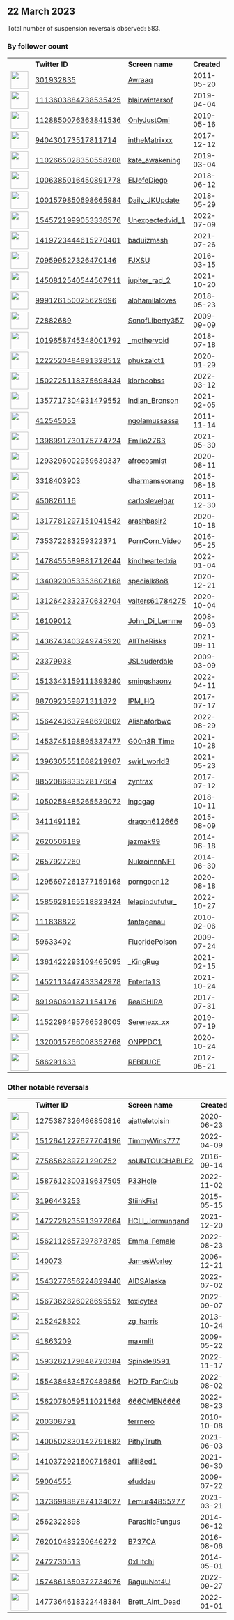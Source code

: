 
## 22 March 2023
Total number of suspension reversals observed: 583.

### By follower count
<table><tr><th></th><th align="left">Twitter ID</th><th align="left">Screen name</th>
<th align="left">Created</th><th align="left">Status</th><th align="left">Suspended</th><th align="left">Followers</th>
<tr><td><a href="https://pbs.twimg.com/profile_images/1372735728115982337/zZBqKLYj_normal.jpg"><img src="https://pbs.twimg.com/profile_images/1372735728115982337/zZBqKLYj_normal.jpg" width="40px" height="40px" align="center"/></a></td><td><a href="https://twitter.com/intent/user?user_id=301932835">301932835</a></td><td><a href="https://twitter.com/Awraaq">Awraaq</a></td><td>2011-05-20</td><td align="center"></td><td></td><td>1681102</td></tr>
<tr><td><a href="https://pbs.twimg.com/profile_images/1503265119542857728/0o7e9lsx_normal.jpg"><img src="https://pbs.twimg.com/profile_images/1503265119542857728/0o7e9lsx_normal.jpg" width="40px" height="40px" align="center"/></a></td><td><a href="https://twitter.com/intent/user?user_id=1113603884738535425">1113603884738535425</a></td><td><a href="https://twitter.com/blairwintersof">blairwintersof</a></td><td>2019-04-04</td><td align="center"></td><td>2023-01-07</td><td>337474</td></tr>
<tr><td><a href="https://pbs.twimg.com/profile_images/1638012692899176453/w65eAXG0_normal.jpg"><img src="https://pbs.twimg.com/profile_images/1638012692899176453/w65eAXG0_normal.jpg" width="40px" height="40px" align="center"/></a></td><td><a href="https://twitter.com/intent/user?user_id=1128850076363841536">1128850076363841536</a></td><td><a href="https://twitter.com/OnlyJustOmi">OnlyJustOmi</a></td><td>2019-05-16</td><td align="center"></td><td>2023-01-08</td><td>183799</td></tr>
<tr><td><a href="https://pbs.twimg.com/profile_images/1343416703766704128/No7clzqS_normal.jpg"><img src="https://pbs.twimg.com/profile_images/1343416703766704128/No7clzqS_normal.jpg" width="40px" height="40px" align="center"/></a></td><td><a href="https://twitter.com/intent/user?user_id=940430173517811714">940430173517811714</a></td><td><a href="https://twitter.com/intheMatrixxx">intheMatrixxx</a></td><td>2017-12-12</td><td align="center"></td><td></td><td>164123</td></tr>
<tr><td><a href="https://pbs.twimg.com/profile_images/1343259893269065728/O-en1N1x_normal.jpg"><img src="https://pbs.twimg.com/profile_images/1343259893269065728/O-en1N1x_normal.jpg" width="40px" height="40px" align="center"/></a></td><td><a href="https://twitter.com/intent/user?user_id=1102665028350558208">1102665028350558208</a></td><td><a href="https://twitter.com/kate_awakening">kate_awakening</a></td><td>2019-03-04</td><td align="center"></td><td></td><td>162344</td></tr>
<tr><td><a href="https://pbs.twimg.com/profile_images/1439647741022453768/ELnS_FRk_normal.jpg"><img src="https://pbs.twimg.com/profile_images/1439647741022453768/ELnS_FRk_normal.jpg" width="40px" height="40px" align="center"/></a></td><td><a href="https://twitter.com/intent/user?user_id=1006385016450891778">1006385016450891778</a></td><td><a href="https://twitter.com/EIJefeDiego">EIJefeDiego</a></td><td>2018-06-12</td><td align="center"></td><td></td><td>133725</td></tr>
<tr><td><a href="https://pbs.twimg.com/profile_images/1590135863605805057/-9y9SXZs_normal.jpg"><img src="https://pbs.twimg.com/profile_images/1590135863605805057/-9y9SXZs_normal.jpg" width="40px" height="40px" align="center"/></a></td><td><a href="https://twitter.com/intent/user?user_id=1001579850698665984">1001579850698665984</a></td><td><a href="https://twitter.com/Daily_JKUpdate">Daily_JKUpdate</a></td><td>2018-05-29</td><td align="center"></td><td>2022-11-15</td><td>129825</td></tr>
<tr><td><a href="https://pbs.twimg.com/profile_images/1557274671204093953/mcbC8oF0_normal.jpg"><img src="https://pbs.twimg.com/profile_images/1557274671204093953/mcbC8oF0_normal.jpg" width="40px" height="40px" align="center"/></a></td><td><a href="https://twitter.com/intent/user?user_id=1545721999053336576">1545721999053336576</a></td><td><a href="https://twitter.com/Unexpectedvid_1">Unexpectedvid_1</a></td><td>2022-07-09</td><td align="center"></td><td>2022-10-05</td><td>99714</td></tr>
<tr><td><a href="https://pbs.twimg.com/profile_images/1419854533715447823/IaGo3Y9z_normal.jpg"><img src="https://pbs.twimg.com/profile_images/1419854533715447823/IaGo3Y9z_normal.jpg" width="40px" height="40px" align="center"/></a></td><td><a href="https://twitter.com/intent/user?user_id=1419723444615270401">1419723444615270401</a></td><td><a href="https://twitter.com/baduizmash">baduizmash</a></td><td>2021-07-26</td><td align="center"></td><td>2022-10-14</td><td>91172</td></tr>
<tr><td><a href="https://pbs.twimg.com/profile_images/1553637128571129856/OA8YTqKT_normal.jpg"><img src="https://pbs.twimg.com/profile_images/1553637128571129856/OA8YTqKT_normal.jpg" width="40px" height="40px" align="center"/></a></td><td><a href="https://twitter.com/intent/user?user_id=709599527326470146">709599527326470146</a></td><td><a href="https://twitter.com/FJXSU">FJXSU</a></td><td>2016-03-15</td><td align="center"></td><td>2022-08-14</td><td>84848</td></tr>
<tr><td><a href="https://pbs.twimg.com/profile_images/1638490306441101314/Aki9u8U__normal.jpg"><img src="https://pbs.twimg.com/profile_images/1638490306441101314/Aki9u8U__normal.jpg" width="40px" height="40px" align="center"/></a></td><td><a href="https://twitter.com/intent/user?user_id=1450812540544507911">1450812540544507911</a></td><td><a href="https://twitter.com/jupiter_rad_2">jupiter_rad_2</a></td><td>2021-10-20</td><td align="center"></td><td>2023-01-10</td><td>83713</td></tr>
<tr><td><a href="https://pbs.twimg.com/profile_images/1636909842500849665/IG_UExOu_normal.jpg"><img src="https://pbs.twimg.com/profile_images/1636909842500849665/IG_UExOu_normal.jpg" width="40px" height="40px" align="center"/></a></td><td><a href="https://twitter.com/intent/user?user_id=999126150025629696">999126150025629696</a></td><td><a href="https://twitter.com/alohamilaloves">alohamilaloves</a></td><td>2018-05-23</td><td align="center"></td><td>2022-03-04</td><td>51681</td></tr>
<tr><td><a href="https://pbs.twimg.com/profile_images/1060265404440952832/Faok8zj9_normal.jpg"><img src="https://pbs.twimg.com/profile_images/1060265404440952832/Faok8zj9_normal.jpg" width="40px" height="40px" align="center"/></a></td><td><a href="https://twitter.com/intent/user?user_id=72882689">72882689</a></td><td><a href="https://twitter.com/SonofLiberty357">SonofLiberty357</a></td><td>2009-09-09</td><td align="center"></td><td></td><td>51591</td></tr>
<tr><td><a href="https://pbs.twimg.com/profile_images/1569089529536978947/vjHif3ky_normal.jpg"><img src="https://pbs.twimg.com/profile_images/1569089529536978947/vjHif3ky_normal.jpg" width="40px" height="40px" align="center"/></a></td><td><a href="https://twitter.com/intent/user?user_id=1019658745348001792">1019658745348001792</a></td><td><a href="https://twitter.com/_mothervoid">_mothervoid</a></td><td>2018-07-18</td><td align="center"></td><td>2023-01-08</td><td>48727</td></tr>
<tr><td><a href="https://pbs.twimg.com/profile_images/1292773094050820099/xrt9ntlr_normal.jpg"><img src="https://pbs.twimg.com/profile_images/1292773094050820099/xrt9ntlr_normal.jpg" width="40px" height="40px" align="center"/></a></td><td><a href="https://twitter.com/intent/user?user_id=1222520484891328512">1222520484891328512</a></td><td><a href="https://twitter.com/phukzalot1">phukzalot1</a></td><td>2020-01-29</td><td align="center"></td><td>2023-02-07</td><td>45381</td></tr>
<tr><td><a href="https://pbs.twimg.com/profile_images/1582106895233449984/eiJNlg5S_normal.jpg"><img src="https://pbs.twimg.com/profile_images/1582106895233449984/eiJNlg5S_normal.jpg" width="40px" height="40px" align="center"/></a></td><td><a href="https://twitter.com/intent/user?user_id=1502725118375698434">1502725118375698434</a></td><td><a href="https://twitter.com/kiorboobss">kiorboobss</a></td><td>2022-03-12</td><td align="center"></td><td>2023-01-08</td><td>44376</td></tr>
<tr><td><a href="https://pbs.twimg.com/profile_images/1597379469219663872/WQzU2JDC_normal.jpg"><img src="https://pbs.twimg.com/profile_images/1597379469219663872/WQzU2JDC_normal.jpg" width="40px" height="40px" align="center"/></a></td><td><a href="https://twitter.com/intent/user?user_id=1357717304931479552">1357717304931479552</a></td><td><a href="https://twitter.com/lndian_Bronson">lndian_Bronson</a></td><td>2021-02-05</td><td align="center"></td><td>2023-03-20</td><td>36756</td></tr>
<tr><td><a href="https://pbs.twimg.com/profile_images/1363481693512998913/T84JuHBV_normal.jpg"><img src="https://pbs.twimg.com/profile_images/1363481693512998913/T84JuHBV_normal.jpg" width="40px" height="40px" align="center"/></a></td><td><a href="https://twitter.com/intent/user?user_id=412545053">412545053</a></td><td><a href="https://twitter.com/ngolamussassa">ngolamussassa</a></td><td>2011-11-14</td><td align="center"></td><td>2023-01-31</td><td>29582</td></tr>
<tr><td><a href="https://pbs.twimg.com/profile_images/1533904097258110976/cBvj7Ghh_normal.jpg"><img src="https://pbs.twimg.com/profile_images/1533904097258110976/cBvj7Ghh_normal.jpg" width="40px" height="40px" align="center"/></a></td><td><a href="https://twitter.com/intent/user?user_id=1398991730175774724">1398991730175774724</a></td><td><a href="https://twitter.com/Emilio2763">Emilio2763</a></td><td>2021-05-30</td><td align="center">🚫</td><td>2023-03-18</td><td>29440</td></tr>
<tr><td><a href="https://pbs.twimg.com/profile_images/1637934594031845378/ZAx4uakq_normal.jpg"><img src="https://pbs.twimg.com/profile_images/1637934594031845378/ZAx4uakq_normal.jpg" width="40px" height="40px" align="center"/></a></td><td><a href="https://twitter.com/intent/user?user_id=1293296002959630337">1293296002959630337</a></td><td><a href="https://twitter.com/afrocosmist">afrocosmist</a></td><td>2020-08-11</td><td align="center"></td><td></td><td>28628</td></tr>
<tr><td><a href="https://pbs.twimg.com/profile_images/1478172874607259652/gx2t3Qz1_normal.jpg"><img src="https://pbs.twimg.com/profile_images/1478172874607259652/gx2t3Qz1_normal.jpg" width="40px" height="40px" align="center"/></a></td><td><a href="https://twitter.com/intent/user?user_id=3318403903">3318403903</a></td><td><a href="https://twitter.com/dharmanseorang">dharmanseorang</a></td><td>2015-08-18</td><td align="center"></td><td>2023-03-10</td><td>24639</td></tr>
<tr><td><a href="https://pbs.twimg.com/profile_images/1633120920549113857/2LKCmsgW_normal.jpg"><img src="https://pbs.twimg.com/profile_images/1633120920549113857/2LKCmsgW_normal.jpg" width="40px" height="40px" align="center"/></a></td><td><a href="https://twitter.com/intent/user?user_id=450826116">450826116</a></td><td><a href="https://twitter.com/carloslevelgar">carloslevelgar</a></td><td>2011-12-30</td><td align="center"></td><td>2022-11-08</td><td>22095</td></tr>
<tr><td><a href="https://pbs.twimg.com/profile_images/1317781442320093185/Pr0rC7fC_normal.jpg"><img src="https://pbs.twimg.com/profile_images/1317781442320093185/Pr0rC7fC_normal.jpg" width="40px" height="40px" align="center"/></a></td><td><a href="https://twitter.com/intent/user?user_id=1317781297151041542">1317781297151041542</a></td><td><a href="https://twitter.com/arashbasir2">arashbasir2</a></td><td>2020-10-18</td><td align="center"></td><td>2023-03-17</td><td>20978</td></tr>
<tr><td><a href="https://pbs.twimg.com/profile_images/902784730633879552/uqjqSfvc_normal.jpg"><img src="https://pbs.twimg.com/profile_images/902784730633879552/uqjqSfvc_normal.jpg" width="40px" height="40px" align="center"/></a></td><td><a href="https://twitter.com/intent/user?user_id=735372283259322371">735372283259322371</a></td><td><a href="https://twitter.com/PornCorn_Video">PornCorn_Video</a></td><td>2016-05-25</td><td align="center"></td><td>2023-02-16</td><td>19653</td></tr>
<tr><td><a href="https://pbs.twimg.com/profile_images/1640771359222497280/OBHGTQMB_normal.jpg"><img src="https://pbs.twimg.com/profile_images/1640771359222497280/OBHGTQMB_normal.jpg" width="40px" height="40px" align="center"/></a></td><td><a href="https://twitter.com/intent/user?user_id=1478455589881712644">1478455589881712644</a></td><td><a href="https://twitter.com/kindheartedxia">kindheartedxia</a></td><td>2022-01-04</td><td align="center"></td><td>2022-09-27</td><td>14546</td></tr>
<tr><td><a href="https://pbs.twimg.com/profile_images/1637579166932402182/tazlnHs6_normal.jpg"><img src="https://pbs.twimg.com/profile_images/1637579166932402182/tazlnHs6_normal.jpg" width="40px" height="40px" align="center"/></a></td><td><a href="https://twitter.com/intent/user?user_id=1340920053353607168">1340920053353607168</a></td><td><a href="https://twitter.com/specialk8o8">specialk8o8</a></td><td>2020-12-21</td><td align="center"></td><td>2022-10-01</td><td>14080</td></tr>
<tr><td><a href="https://pbs.twimg.com/profile_images/1312643831649759232/HIS1hrsO_normal.jpg"><img src="https://pbs.twimg.com/profile_images/1312643831649759232/HIS1hrsO_normal.jpg" width="40px" height="40px" align="center"/></a></td><td><a href="https://twitter.com/intent/user?user_id=1312642332370632704">1312642332370632704</a></td><td><a href="https://twitter.com/valters61784275">valters61784275</a></td><td>2020-10-04</td><td align="center"></td><td>2023-02-06</td><td>13002</td></tr>
<tr><td><a href="https://pbs.twimg.com/profile_images/1639887021194788865/h5wY5fup_normal.jpg"><img src="https://pbs.twimg.com/profile_images/1639887021194788865/h5wY5fup_normal.jpg" width="40px" height="40px" align="center"/></a></td><td><a href="https://twitter.com/intent/user?user_id=16109012">16109012</a></td><td><a href="https://twitter.com/John_Di_Lemme">John_Di_Lemme</a></td><td>2008-09-03</td><td align="center"></td><td>2022-04-23</td><td>9470</td></tr>
<tr><td><a href="https://pbs.twimg.com/profile_images/1490400213596520450/UI8r1sQr_normal.jpg"><img src="https://pbs.twimg.com/profile_images/1490400213596520450/UI8r1sQr_normal.jpg" width="40px" height="40px" align="center"/></a></td><td><a href="https://twitter.com/intent/user?user_id=1436743403249745920">1436743403249745920</a></td><td><a href="https://twitter.com/AllTheRisks">AllTheRisks</a></td><td>2021-09-11</td><td align="center"></td><td>2022-07-27</td><td>9350</td></tr>
<tr><td><a href="https://pbs.twimg.com/profile_images/1638780386908991490/kjTE4g9X_normal.jpg"><img src="https://pbs.twimg.com/profile_images/1638780386908991490/kjTE4g9X_normal.jpg" width="40px" height="40px" align="center"/></a></td><td><a href="https://twitter.com/intent/user?user_id=23379938">23379938</a></td><td><a href="https://twitter.com/JSLauderdale">JSLauderdale</a></td><td>2009-03-09</td><td align="center"></td><td></td><td>9153</td></tr>
<tr><td><a href="https://pbs.twimg.com/profile_images/1546551108750831618/MpHHYyUA_normal.jpg"><img src="https://pbs.twimg.com/profile_images/1546551108750831618/MpHHYyUA_normal.jpg" width="40px" height="40px" align="center"/></a></td><td><a href="https://twitter.com/intent/user?user_id=1513343159111393280">1513343159111393280</a></td><td><a href="https://twitter.com/smingshaonv">smingshaonv</a></td><td>2022-04-11</td><td align="center"></td><td>2023-02-03</td><td>9040</td></tr>
<tr><td><a href="https://pbs.twimg.com/profile_images/1322954495861686274/xjlOkRPa_normal.jpg"><img src="https://pbs.twimg.com/profile_images/1322954495861686274/xjlOkRPa_normal.jpg" width="40px" height="40px" align="center"/></a></td><td><a href="https://twitter.com/intent/user?user_id=887092359871311872">887092359871311872</a></td><td><a href="https://twitter.com/IPM_HQ">IPM_HQ</a></td><td>2017-07-17</td><td align="center"></td><td></td><td>8326</td></tr>
<tr><td><a href="https://pbs.twimg.com/profile_images/1610293495864135680/F38jzNs9_normal.jpg"><img src="https://pbs.twimg.com/profile_images/1610293495864135680/F38jzNs9_normal.jpg" width="40px" height="40px" align="center"/></a></td><td><a href="https://twitter.com/intent/user?user_id=1564243637948620802">1564243637948620802</a></td><td><a href="https://twitter.com/Alishaforbwc">Alishaforbwc</a></td><td>2022-08-29</td><td align="center"></td><td>2023-02-03</td><td>7895</td></tr>
<tr><td><a href="https://pbs.twimg.com/profile_images/1504638958571069443/4GyWg0N-_normal.jpg"><img src="https://pbs.twimg.com/profile_images/1504638958571069443/4GyWg0N-_normal.jpg" width="40px" height="40px" align="center"/></a></td><td><a href="https://twitter.com/intent/user?user_id=1453745198895337477">1453745198895337477</a></td><td><a href="https://twitter.com/G00n3R_Time">G00n3R_Time</a></td><td>2021-10-28</td><td align="center"></td><td>2023-02-03</td><td>5933</td></tr>
<tr><td><a href="https://pbs.twimg.com/profile_images/1396306431943528449/_WwnHJIz_normal.jpg"><img src="https://pbs.twimg.com/profile_images/1396306431943528449/_WwnHJIz_normal.jpg" width="40px" height="40px" align="center"/></a></td><td><a href="https://twitter.com/intent/user?user_id=1396305551668219907">1396305551668219907</a></td><td><a href="https://twitter.com/swirl_world3">swirl_world3</a></td><td>2021-05-23</td><td align="center"></td><td>2023-02-04</td><td>5670</td></tr>
<tr><td><a href="https://pbs.twimg.com/profile_images/1638381492005994497/Uxe35jEh_normal.jpg"><img src="https://pbs.twimg.com/profile_images/1638381492005994497/Uxe35jEh_normal.jpg" width="40px" height="40px" align="center"/></a></td><td><a href="https://twitter.com/intent/user?user_id=885208683352817664">885208683352817664</a></td><td><a href="https://twitter.com/zyntrax">zyntrax</a></td><td>2017-07-12</td><td align="center"></td><td></td><td>5638</td></tr>
<tr><td><a href="https://pbs.twimg.com/profile_images/1637436046001549316/HC6q1FOd_normal.jpg"><img src="https://pbs.twimg.com/profile_images/1637436046001549316/HC6q1FOd_normal.jpg" width="40px" height="40px" align="center"/></a></td><td><a href="https://twitter.com/intent/user?user_id=1050258485265539072">1050258485265539072</a></td><td><a href="https://twitter.com/ingcgag">ingcgag</a></td><td>2018-10-11</td><td align="center"></td><td>2022-06-23</td><td>5557</td></tr>
<tr><td><a href="https://pbs.twimg.com/profile_images/1584628594269102083/ZmDncXjc_normal.jpg"><img src="https://pbs.twimg.com/profile_images/1584628594269102083/ZmDncXjc_normal.jpg" width="40px" height="40px" align="center"/></a></td><td><a href="https://twitter.com/intent/user?user_id=3411491182">3411491182</a></td><td><a href="https://twitter.com/dragon612666">dragon612666</a></td><td>2015-08-09</td><td align="center"></td><td>2023-02-02</td><td>5079</td></tr>
<tr><td><a href="https://pbs.twimg.com/profile_images/1427951580465270790/IxfG04zS_normal.jpg"><img src="https://pbs.twimg.com/profile_images/1427951580465270790/IxfG04zS_normal.jpg" width="40px" height="40px" align="center"/></a></td><td><a href="https://twitter.com/intent/user?user_id=2620506189">2620506189</a></td><td><a href="https://twitter.com/jazmak99">jazmak99</a></td><td>2014-06-18</td><td align="center"></td><td>2023-03-06</td><td>4596</td></tr>
<tr><td><a href="https://pbs.twimg.com/profile_images/1521952763076399106/a0rVmEgj_normal.jpg"><img src="https://pbs.twimg.com/profile_images/1521952763076399106/a0rVmEgj_normal.jpg" width="40px" height="40px" align="center"/></a></td><td><a href="https://twitter.com/intent/user?user_id=2657927260">2657927260</a></td><td><a href="https://twitter.com/NukroinnnNFT">NukroinnnNFT</a></td><td>2014-06-30</td><td align="center"></td><td>2023-01-11</td><td>4586</td></tr>
<tr><td><a href="https://pbs.twimg.com/profile_images/1616178786441252864/MjG6T3PU_normal.jpg"><img src="https://pbs.twimg.com/profile_images/1616178786441252864/MjG6T3PU_normal.jpg" width="40px" height="40px" align="center"/></a></td><td><a href="https://twitter.com/intent/user?user_id=1295697261377159168">1295697261377159168</a></td><td><a href="https://twitter.com/porngoon12">porngoon12</a></td><td>2020-08-18</td><td align="center"></td><td>2023-02-04</td><td>4334</td></tr>
<tr><td><a href="https://pbs.twimg.com/profile_images/1623968213926129664/8OgP0LtK_normal.png"><img src="https://pbs.twimg.com/profile_images/1623968213926129664/8OgP0LtK_normal.png" width="40px" height="40px" align="center"/></a></td><td><a href="https://twitter.com/intent/user?user_id=1585628165518823424">1585628165518823424</a></td><td><a href="https://twitter.com/lelapindufutur_">lelapindufutur_</a></td><td>2022-10-27</td><td align="center"></td><td>2023-03-09</td><td>4095</td></tr>
<tr><td><a href="https://pbs.twimg.com/profile_images/1621690194884796417/Eg-tT9HZ_normal.jpg"><img src="https://pbs.twimg.com/profile_images/1621690194884796417/Eg-tT9HZ_normal.jpg" width="40px" height="40px" align="center"/></a></td><td><a href="https://twitter.com/intent/user?user_id=111838822">111838822</a></td><td><a href="https://twitter.com/fantagenau">fantagenau</a></td><td>2010-02-06</td><td align="center"></td><td>2023-03-17</td><td>3817</td></tr>
<tr><td><a href="https://pbs.twimg.com/profile_images/1115457981842243584/ALiEcUva_normal.png"><img src="https://pbs.twimg.com/profile_images/1115457981842243584/ALiEcUva_normal.png" width="40px" height="40px" align="center"/></a></td><td><a href="https://twitter.com/intent/user?user_id=59633402">59633402</a></td><td><a href="https://twitter.com/FluoridePoison">FluoridePoison</a></td><td>2009-07-24</td><td align="center"></td><td>2022-06-18</td><td>3805</td></tr>
<tr><td><a href="https://pbs.twimg.com/profile_images/1638320189027540993/1czDLeab_normal.jpg"><img src="https://pbs.twimg.com/profile_images/1638320189027540993/1czDLeab_normal.jpg" width="40px" height="40px" align="center"/></a></td><td><a href="https://twitter.com/intent/user?user_id=1361422293109465095">1361422293109465095</a></td><td><a href="https://twitter.com/_KingRug">_KingRug</a></td><td>2021-02-15</td><td align="center"></td><td>2022-11-09</td><td>3739</td></tr>
<tr><td><a href="https://pbs.twimg.com/profile_images/1564587225043828737/rGcJa0hm_normal.jpg"><img src="https://pbs.twimg.com/profile_images/1564587225043828737/rGcJa0hm_normal.jpg" width="40px" height="40px" align="center"/></a></td><td><a href="https://twitter.com/intent/user?user_id=1452113447433342978">1452113447433342978</a></td><td><a href="https://twitter.com/Enterta1S">Enterta1S</a></td><td>2021-10-24</td><td align="center"></td><td>2023-02-04</td><td>3695</td></tr>
<tr><td><a href="https://pbs.twimg.com/profile_images/1638159332306034689/G8lyCEsk_normal.jpg"><img src="https://pbs.twimg.com/profile_images/1638159332306034689/G8lyCEsk_normal.jpg" width="40px" height="40px" align="center"/></a></td><td><a href="https://twitter.com/intent/user?user_id=891960691871154176">891960691871154176</a></td><td><a href="https://twitter.com/RealSHIRA">RealSHIRA</a></td><td>2017-07-31</td><td align="center"></td><td></td><td>3410</td></tr>
<tr><td><a href="https://pbs.twimg.com/profile_images/1481188635911331842/PLRIChB__normal.jpg"><img src="https://pbs.twimg.com/profile_images/1481188635911331842/PLRIChB__normal.jpg" width="40px" height="40px" align="center"/></a></td><td><a href="https://twitter.com/intent/user?user_id=1152296495766528005">1152296495766528005</a></td><td><a href="https://twitter.com/Serenexx_xx">Serenexx_xx</a></td><td>2019-07-19</td><td align="center"></td><td>2022-05-24</td><td>3378</td></tr>
<tr><td><a href="https://pbs.twimg.com/profile_images/1401474517428547595/yWPlkB2X_normal.jpg"><img src="https://pbs.twimg.com/profile_images/1401474517428547595/yWPlkB2X_normal.jpg" width="40px" height="40px" align="center"/></a></td><td><a href="https://twitter.com/intent/user?user_id=1320015766008352768">1320015766008352768</a></td><td><a href="https://twitter.com/ONPPDC1">ONPPDC1</a></td><td>2020-10-24</td><td align="center"></td><td>2022-04-25</td><td>3260</td></tr>
<tr><td><a href="https://pbs.twimg.com/profile_images/1620144858454441985/pNZkEA8D_normal.jpg"><img src="https://pbs.twimg.com/profile_images/1620144858454441985/pNZkEA8D_normal.jpg" width="40px" height="40px" align="center"/></a></td><td><a href="https://twitter.com/intent/user?user_id=586291633">586291633</a></td><td><a href="https://twitter.com/REBDUCE">REBDUCE</a></td><td>2012-05-21</td><td align="center"></td><td>2023-01-06</td><td>3228</td></tr>
</table>

### Other notable reversals
<table><tr><th></th><th align="left">Twitter ID</th><th align="left">Screen name</th>
<th align="left">Created</th><th align="left">Status</th><th align="left">Suspended</th><th align="left">Followers</th>
<tr><td><a href="https://pbs.twimg.com/profile_images/1531655318601703433/tAE4rRNM_normal.jpg"><img src="https://pbs.twimg.com/profile_images/1531655318601703433/tAE4rRNM_normal.jpg" width="40px" height="40px" align="center"/></a></td><td><a href="https://twitter.com/intent/user?user_id=1275387326466850816">1275387326466850816</a></td><td><a href="https://twitter.com/ajatteletoisin">ajatteletoisin</a></td><td>2020-06-23</td><td align="center"></td><td>2023-01-04</td><td>386</td></tr>
<tr><td><a href="https://pbs.twimg.com/profile_images/1588418178174144512/kwLcahem_normal.jpg"><img src="https://pbs.twimg.com/profile_images/1588418178174144512/kwLcahem_normal.jpg" width="40px" height="40px" align="center"/></a></td><td><a href="https://twitter.com/intent/user?user_id=1512641227677704196">1512641227677704196</a></td><td><a href="https://twitter.com/TimmyWins777">TimmyWins777</a></td><td>2022-04-09</td><td align="center"></td><td>2022-11-12</td><td>54</td></tr>
<tr><td><a href="https://pbs.twimg.com/profile_images/1425497337850441734/OhfgAiUZ_normal.jpg"><img src="https://pbs.twimg.com/profile_images/1425497337850441734/OhfgAiUZ_normal.jpg" width="40px" height="40px" align="center"/></a></td><td><a href="https://twitter.com/intent/user?user_id=775856289721290752">775856289721290752</a></td><td><a href="https://twitter.com/soUNTOUCHABLE2">soUNTOUCHABLE2</a></td><td>2016-09-14</td><td align="center"></td><td>2022-12-05</td><td>2784</td></tr>
<tr><td><a href="https://pbs.twimg.com/profile_images/1595895011392061440/URAh1tEz_normal.jpg"><img src="https://pbs.twimg.com/profile_images/1595895011392061440/URAh1tEz_normal.jpg" width="40px" height="40px" align="center"/></a></td><td><a href="https://twitter.com/intent/user?user_id=1587612300319637505">1587612300319637505</a></td><td><a href="https://twitter.com/P33Hole">P33Hole</a></td><td>2022-11-02</td><td align="center"></td><td>2022-11-28</td><td>520</td></tr>
<tr><td><a href="https://pbs.twimg.com/profile_images/733509539320848386/phSnnJ3p_normal.jpg"><img src="https://pbs.twimg.com/profile_images/733509539320848386/phSnnJ3p_normal.jpg" width="40px" height="40px" align="center"/></a></td><td><a href="https://twitter.com/intent/user?user_id=3196443253">3196443253</a></td><td><a href="https://twitter.com/StiinkFist">StiinkFist</a></td><td>2015-05-15</td><td align="center"></td><td>2023-03-02</td><td>197</td></tr>
<tr><td><a href="https://pbs.twimg.com/profile_images/1638345333875920898/7MfQ4gHT_normal.jpg"><img src="https://pbs.twimg.com/profile_images/1638345333875920898/7MfQ4gHT_normal.jpg" width="40px" height="40px" align="center"/></a></td><td><a href="https://twitter.com/intent/user?user_id=1472728235913977864">1472728235913977864</a></td><td><a href="https://twitter.com/HCLI_Jormungand">HCLI_Jormungand</a></td><td>2021-12-20</td><td align="center"></td><td>2022-11-06</td><td>233</td></tr>
<tr><td><a href="https://pbs.twimg.com/profile_images/1623757811598360577/OqbOw73u_normal.jpg"><img src="https://pbs.twimg.com/profile_images/1623757811598360577/OqbOw73u_normal.jpg" width="40px" height="40px" align="center"/></a></td><td><a href="https://twitter.com/intent/user?user_id=1562112657397878785">1562112657397878785</a></td><td><a href="https://twitter.com/Emma_Female">Emma_Female</a></td><td>2022-08-23</td><td align="center"></td><td>2023-02-24</td><td>193</td></tr>
<tr><td><a href="https://pbs.twimg.com/profile_images/1347452054265065472/1ZNz-puV_normal.jpg"><img src="https://pbs.twimg.com/profile_images/1347452054265065472/1ZNz-puV_normal.jpg" width="40px" height="40px" align="center"/></a></td><td><a href="https://twitter.com/intent/user?user_id=140073">140073</a></td><td><a href="https://twitter.com/JamesWorley">JamesWorley</a></td><td>2006-12-21</td><td align="center"></td><td>2023-03-11</td><td>2774</td></tr>
<tr><td><a href="https://pbs.twimg.com/profile_images/1543278430698893312/K1Cb2Xy1_normal.jpg"><img src="https://pbs.twimg.com/profile_images/1543278430698893312/K1Cb2Xy1_normal.jpg" width="40px" height="40px" align="center"/></a></td><td><a href="https://twitter.com/intent/user?user_id=1543277656224829440">1543277656224829440</a></td><td><a href="https://twitter.com/AIDSAlaska">AIDSAlaska</a></td><td>2022-07-02</td><td align="center">👋</td><td>2022-09-03</td><td>22</td></tr>
<tr><td><a href="https://pbs.twimg.com/profile_images/1607265990118621185/EhSEf3JH_normal.jpg"><img src="https://pbs.twimg.com/profile_images/1607265990118621185/EhSEf3JH_normal.jpg" width="40px" height="40px" align="center"/></a></td><td><a href="https://twitter.com/intent/user?user_id=1567362826028695552">1567362826028695552</a></td><td><a href="https://twitter.com/toxicytea">toxicytea</a></td><td>2022-09-07</td><td align="center"></td><td>2023-01-02</td><td>17</td></tr>
<tr><td><a href="https://pbs.twimg.com/profile_images/1609449724276346880/O6y7SoAP_normal.jpg"><img src="https://pbs.twimg.com/profile_images/1609449724276346880/O6y7SoAP_normal.jpg" width="40px" height="40px" align="center"/></a></td><td><a href="https://twitter.com/intent/user?user_id=2152428302">2152428302</a></td><td><a href="https://twitter.com/zg_harris">zg_harris</a></td><td>2013-10-24</td><td align="center"></td><td>2023-03-13</td><td>255</td></tr>
<tr><td><a href="https://pbs.twimg.com/profile_images/1461022471218511873/E6miLHtl_normal.jpg"><img src="https://pbs.twimg.com/profile_images/1461022471218511873/E6miLHtl_normal.jpg" width="40px" height="40px" align="center"/></a></td><td><a href="https://twitter.com/intent/user?user_id=41863209">41863209</a></td><td><a href="https://twitter.com/maxmlit">maxmlit</a></td><td>2009-05-22</td><td align="center"></td><td>2023-03-04</td><td>199</td></tr>
<tr><td><a href="https://pbs.twimg.com/profile_images/1640407396903206922/4XdzWwHn_normal.jpg"><img src="https://pbs.twimg.com/profile_images/1640407396903206922/4XdzWwHn_normal.jpg" width="40px" height="40px" align="center"/></a></td><td><a href="https://twitter.com/intent/user?user_id=1593282179848720384">1593282179848720384</a></td><td><a href="https://twitter.com/Spinkle8591">Spinkle8591</a></td><td>2022-11-17</td><td align="center">👋</td><td>2022-12-23</td><td>111</td></tr>
<tr><td><a href="https://pbs.twimg.com/profile_images/1565303151770492929/8QsuL8YE_normal.jpg"><img src="https://pbs.twimg.com/profile_images/1565303151770492929/8QsuL8YE_normal.jpg" width="40px" height="40px" align="center"/></a></td><td><a href="https://twitter.com/intent/user?user_id=1554384834570489856">1554384834570489856</a></td><td><a href="https://twitter.com/HOTD_FanClub">HOTD_FanClub</a></td><td>2022-08-02</td><td align="center"></td><td>2023-01-06</td><td>29</td></tr>
<tr><td><a href="https://pbs.twimg.com/profile_images/1578403651261026305/1ah1H-a1_normal.jpg"><img src="https://pbs.twimg.com/profile_images/1578403651261026305/1ah1H-a1_normal.jpg" width="40px" height="40px" align="center"/></a></td><td><a href="https://twitter.com/intent/user?user_id=1562078059511021568">1562078059511021568</a></td><td><a href="https://twitter.com/666OMEN6666">666OMEN6666</a></td><td>2022-08-23</td><td align="center">🔒</td><td>2023-03-12</td><td>142</td></tr>
<tr><td><a href="https://pbs.twimg.com/profile_images/1527457686572257280/Aldstzxq_normal.jpg"><img src="https://pbs.twimg.com/profile_images/1527457686572257280/Aldstzxq_normal.jpg" width="40px" height="40px" align="center"/></a></td><td><a href="https://twitter.com/intent/user?user_id=200308791">200308791</a></td><td><a href="https://twitter.com/terrnero">terrnero</a></td><td>2010-10-08</td><td align="center"></td><td>2023-03-10</td><td>26</td></tr>
<tr><td><a href="https://pbs.twimg.com/profile_images/1400507403473412103/OWXhsS5f_normal.jpg"><img src="https://pbs.twimg.com/profile_images/1400507403473412103/OWXhsS5f_normal.jpg" width="40px" height="40px" align="center"/></a></td><td><a href="https://twitter.com/intent/user?user_id=1400502830142791682">1400502830142791682</a></td><td><a href="https://twitter.com/PithyTruth">PithyTruth</a></td><td>2021-06-03</td><td align="center"></td><td>2022-12-09</td><td>504</td></tr>
<tr><td><a href="https://pbs.twimg.com/profile_images/1449528951970357252/0xzi986J_normal.jpg"><img src="https://pbs.twimg.com/profile_images/1449528951970357252/0xzi986J_normal.jpg" width="40px" height="40px" align="center"/></a></td><td><a href="https://twitter.com/intent/user?user_id=1410372921600716801">1410372921600716801</a></td><td><a href="https://twitter.com/afili8ed1">afili8ed1</a></td><td>2021-06-30</td><td align="center"></td><td>2023-02-10</td><td>6</td></tr>
<tr><td><a href="https://pbs.twimg.com/profile_images/922671875657842688/iujOLp2Q_normal.jpg"><img src="https://pbs.twimg.com/profile_images/922671875657842688/iujOLp2Q_normal.jpg" width="40px" height="40px" align="center"/></a></td><td><a href="https://twitter.com/intent/user?user_id=59004555">59004555</a></td><td><a href="https://twitter.com/efuddau">efuddau</a></td><td>2009-07-22</td><td align="center">🔒</td><td>2023-02-04</td><td>0</td></tr>
<tr><td><a href="https://pbs.twimg.com/profile_images/1457800330029142019/M895EjLG_normal.jpg"><img src="https://pbs.twimg.com/profile_images/1457800330029142019/M895EjLG_normal.jpg" width="40px" height="40px" align="center"/></a></td><td><a href="https://twitter.com/intent/user?user_id=1373698887874134027">1373698887874134027</a></td><td><a href="https://twitter.com/Lemur44855277">Lemur44855277</a></td><td>2021-03-21</td><td align="center"></td><td>2023-01-15</td><td>14</td></tr>
<tr><td><a href="https://pbs.twimg.com/profile_images/1601835365211439105/m7PQ9SdN_normal.jpg"><img src="https://pbs.twimg.com/profile_images/1601835365211439105/m7PQ9SdN_normal.jpg" width="40px" height="40px" align="center"/></a></td><td><a href="https://twitter.com/intent/user?user_id=2562322898">2562322898</a></td><td><a href="https://twitter.com/ParasiticFungus">ParasiticFungus</a></td><td>2014-06-12</td><td align="center"></td><td>2022-12-14</td><td>85</td></tr>
<tr><td><a href="https://pbs.twimg.com/profile_images/1641962417050484736/ysmtIe5X_normal.jpg"><img src="https://pbs.twimg.com/profile_images/1641962417050484736/ysmtIe5X_normal.jpg" width="40px" height="40px" align="center"/></a></td><td><a href="https://twitter.com/intent/user?user_id=762010483230646272">762010483230646272</a></td><td><a href="https://twitter.com/B737CA">B737CA</a></td><td>2016-08-06</td><td align="center"></td><td>2022-11-17</td><td>460</td></tr>
<tr><td><a href="https://pbs.twimg.com/profile_images/1535645354519334913/wLZXQmrH_normal.png"><img src="https://pbs.twimg.com/profile_images/1535645354519334913/wLZXQmrH_normal.png" width="40px" height="40px" align="center"/></a></td><td><a href="https://twitter.com/intent/user?user_id=2472730513">2472730513</a></td><td><a href="https://twitter.com/0xLitchi">0xLitchi</a></td><td>2014-05-01</td><td align="center"></td><td>2022-12-16</td><td>367</td></tr>
<tr><td><a href="https://abs.twimg.com/sticky/default_profile_images/default_profile_normal.png"><img src="https://abs.twimg.com/sticky/default_profile_images/default_profile_normal.png" width="40px" height="40px" align="center"/></a></td><td><a href="https://twitter.com/intent/user?user_id=1574861650372734976">1574861650372734976</a></td><td><a href="https://twitter.com/RaguuNot4U">RaguuNot4U</a></td><td>2022-09-27</td><td align="center"></td><td>2023-03-06</td><td>123</td></tr>
<tr><td><a href="https://pbs.twimg.com/profile_images/1566994906953940992/nn3ZjNWt_normal.jpg"><img src="https://pbs.twimg.com/profile_images/1566994906953940992/nn3ZjNWt_normal.jpg" width="40px" height="40px" align="center"/></a></td><td><a href="https://twitter.com/intent/user?user_id=1477364618322448384">1477364618322448384</a></td><td><a href="https://twitter.com/Brett_Aint_Dead">Brett_Aint_Dead</a></td><td>2022-01-01</td><td align="center"></td><td>2022-11-16</td><td>70</td></tr>
</table>
